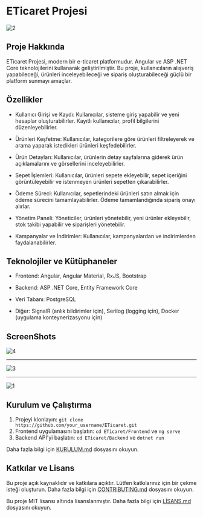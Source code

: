 # ETicaret Projesi
![2](https://github.com/Olcaytp/ETicaretAPI-ASP.NET-Angular/assets/85984966/e392fbf9-c1e3-442b-b6fc-8d09b5590efa)

## Proje Hakkında

ETicaret Projesi, modern bir e-ticaret platformudur. Angular ve ASP .NET Core teknolojilerini kullanarak geliştirilmiştir. Bu proje, kullanıcıların alışveriş yapabileceği, ürünleri inceleyebileceği ve sipariş oluşturabileceği güçlü bir platform sunmayı amaçlar.

## Özellikler

- Kullanıcı Girişi ve Kaydı: Kullanıcılar, sisteme giriş yapabilir ve yeni hesaplar oluşturabilirler. Kayıtlı kullanıcılar, profil bilgilerini düzenleyebilirler.

- Ürünleri Keşfetme: Kullanıcılar, kategorilere göre ürünleri filtreleyerek ve arama yaparak istedikleri ürünleri keşfedebilirler.

- Ürün Detayları: Kullanıcılar, ürünlerin detay sayfalarına giderek ürün açıklamalarını ve görsellerini inceleyebilirler.

- Sepet İşlemleri: Kullanıcılar, ürünleri sepete ekleyebilir, sepet içeriğini görüntüleyebilir ve istenmeyen ürünleri sepetten çıkarabilirler.

- Ödeme Süreci: Kullanıcılar, sepetlerindeki ürünleri satın almak için ödeme sürecini tamamlayabilirler. Ödeme tamamlandığında sipariş onayı alırlar.

- Yönetim Paneli: Yöneticiler, ürünleri yönetebilir, yeni ürünler ekleyebilir, stok takibi yapabilir ve siparişleri yönetebilir.

- Kampanyalar ve İndirimler: Kullanıcılar, kampanyalardan ve indirimlerden faydalanabilirler.

## Teknolojiler ve Kütüphaneler

- Frontend: Angular, Angular Material, RxJS, Bootstrap

- Backend: ASP .NET Core, Entity Framework Core

- Veri Tabanı: PostgreSQL

- Diğer: SignalR (anlık bildirimler için), Serilog (logging için), Docker (uygulama konteynerizasyonu için)

## ScreenShots
![4](https://github.com/Olcaytp/ETicaretAPI-ASP.NET-Angular/assets/85984966/20b6acfb-6b1c-4876-9a26-51b09390df65)
*******************************************************************************************************************
![3](https://github.com/Olcaytp/ETicaretAPI-ASP.NET-Angular/assets/85984966/eac596e6-612d-4e1e-aaa9-089a430588dd)
*******************************************************************************************************************
![1](https://github.com/Olcaytp/ETicaretAPI-ASP.NET-Angular/assets/85984966/fc5fef8b-5aac-4c19-9956-4ff63b0e52dc)


## Kurulum ve Çalıştırma

1. Projeyi klonlayın: `git clone https://github.com/your_username/ETicaret.git`
2. Frontend uygulamasını başlatın: `cd ETicaret/Frontend` ve `ng serve`
3. Backend API'yi başlatın: `cd ETicaret/Backend` ve `dotnet run`

Daha fazla bilgi için [KURULUM.md](KURULUM.md) dosyasını okuyun.

## Katkılar ve Lisans

Bu proje açık kaynaklıdır ve katkılara açıktır. Lütfen katkılarınız için bir çekme isteği oluşturun. Daha fazla bilgi için [CONTRIBUTING.md](CONTRIBUTING.md) dosyasını okuyun.

Bu proje MIT lisansı altında lisanslanmıştır. Daha fazla bilgi için [LİSANS.md](LİSANS.md) dosyasını okuyun.
